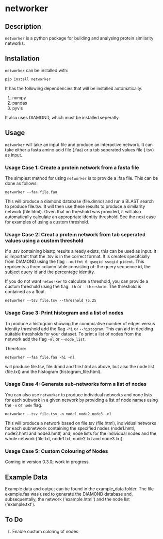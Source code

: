 # networker

## Description
`networker` is a python package for building and analysing protein similarity networks.

## Installation
`networker` can be installed with:

`pip install networker`

It has the following dependencies that will be installed automatically:
1. numpy
2. pandas
3. pyvis

It also uses DIAMOND, which must be installed seperatly.

## Usage
`networker` will take an input file and produce an interactive network. It can take either a fasta amino acid file (.faa) or a tab seperated values file (.tsv) as input.

### Usage Case 1: Create a protein network from a fasta file
The simplest method for using `networker` is to provide a .faa file. This can be done as follows:

`networker --faa file.faa`

This will produce a diamond database (file.dmnd) and run a BLAST search to produce file.tsv. It will then use these results to produce a similarity network (file.html). Given that no threshold was provided, it will also automatically calculate an appropriate identity threshold. See the next case for examples of using a custom threshold.

### Usage Case 2: Creat a protein network from tab seperated values using a custom threshold
If a .tsv containing blastp results already exists, this can be used as input. It is important that the .tsv is in the correct format. It is creates specifcially from DIAMOND using the flag `--outfmt 6 qseqid sseqid pident`. This reprisents a three column table consisting of: the query sequence id, the subject query id and the percentage identity. 

If you do not want `networker` to calculate a threshold, you can provide a custom threshold using the flag `-th` or `--threshold`. The threshold is contained as a float.

`networker --tsv file.tsv --threshold 75.25`

### Usage Case 3: Print histogram and a list of nodes
To produce a histogram showing the cummulative number of edges versus identity threshold add the flag `-hi` or `--histogram`. This can aid in deciding suitable thresholds for your dataset. To print a list of nodes from the network add the flag `-nl` or `--node_list`.

Therefore:

`networker --faa file.faa -hi -nl`

will produce file.tsv, file.dmnd and file.html as above, but also the node list (file.txt) and the histogram (histogram_file.html).

### Usage Case 4: Generate sub-networks form a list of nodes

You can also use `networker` to produce individual networks and node lists for each subwork in a given network by providing a list of node names using the `-n` or `node` flag. 

`networker --tsv file.tsv -n node1 node2 node3 -nl`

This will produce a network based on file.tsv (file.html), individual networks for each subnetwork containing the specified nodes (node1.hmtl, node2.hmtl and node3.hmtl) and, node lists for the individual nodes and the whole network (file.txt, node1.txt, node2.txt and node3.txt).

### Usage Case 5: Custom Colouring of Nodes
Coming in version 0.3.0; work in progress.

## Example Data
Example data and output can be found in the example_data folder. The file example.faa was used to generate the DIAMOND database and, subsequentally, the network ('example.html') and the node list ('example.txt').

## To Do
1. Enable custom coloring of nodes.


